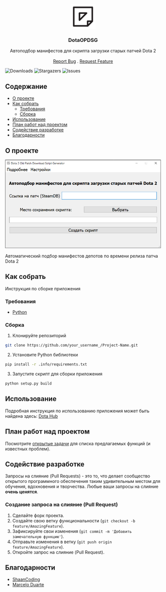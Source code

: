 <br/>
<p align="center">
  <a href="https://github.com/overklassniy/dota-depots-manifests-parser">
    <img src="https://github.com/overklassniy/dota-depots-manifests-parser/blob/master/static/png/icon.png?raw=true" alt="Logo" width="80" height="80">
  </a>

  <h3 align="center">DotaOPDSG</h3>

  <p align="center">
    Автоподбор манифестов для скрипта загрузки старых патчей Dota 2
    <br/>
    <br/>
    <a href="https://github.com/overklassniy/dota-depots-manifests-parser/issues">Report Bug</a>
    .
    <a href="https://github.com/overklassniy/dota-depots-manifests-parser/issues">Request Feature</a>
  </p>
</p>

![Downloads](https://img.shields.io/github/downloads/overklassniy/dota-depots-manifests-parser/total) ![Stargazers](https://img.shields.io/github/stars/overklassniy/dota-depots-manifests-parser?style=social) ![Issues](https://img.shields.io/github/issues/overklassniy/dota-depots-manifests-parser) 

## Содержание

* [О проекте](#О-проекте)
* [Как собрать](#Как-собрать)
  * [Требования](#Требования)
  * [Сборка](#Сборка)
* [Использование](#Использование)
* [План работ над проектом](#План-работ-над-проектом)
* [Содействие разработке](#Содействие-разработке)
* [Благодарности](#Благодарности)

## О проекте

![Screen Shot](https://github.com/overklassniy/dota-depots-manifests-parser/blob/master/.info/screenshot.png?raw=true)

Автоматический подбор манифестов депотов по времени релиза патча Dota 2

## Как собрать

Инструкция по сборке приложения

### Требования

* [Python](https://www.python.org/downloads/)

### Сборка

1. Клонируйте репозиторий

```sh
git clone https://github.com/your_username_/Project-Name.git
```

2. Установите Python библиотеки

```sh
pip install -r .info/requirements.txt
```

3. Запустите скрипт для сборки приложения
```sh
python setup.py build
```

## Использование

Подробная инструкция по использованию приложения может быть найдена здесь: [Dota Hub](https://discord.gg/EvG3xHC9e5)

## План работ над проектом

Посмотрите [открытые задачи](https://github.com/overklassniy/dota-depots-manifests-parser/issues) для списка предлагаемых функций (и известных проблем).

## Содействие разработке

Запросы на слияние (Pull Requests) - это то, что делает сообщество открытого программного обеспечения таким удивительным местом для обучения, вдохновения и творчества. Любые ваши запросы на слияние **очень ценятся**.

### Создание запроса на слияние (Pull Request)

1. Сделайте форк проекта.
2. Создайте свою ветку функциональности (`git checkout -b feature/AmazingFeature`).
3. Зафиксируйте свои изменения (`git commit -m 'Добавить замечательную функцию'`).
4. Отправьте изменения в ветку (`git push origin feature/AmazingFeature`).
5. Откройте запрос на слияние (Pull Request).

## Благодарности

* [ShaanCoding](https://github.com/ShaanCoding/)
* [Marcelo Duarte](https://github.com/marcelotduarte/cx_Freeze)
